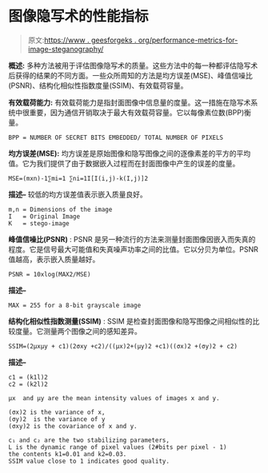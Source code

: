 # 图像隐写术的性能指标

> 原文:[https://www . geesforgeks . org/performance-metrics-for-image-steganography/](https://www.geeksforgeeks.org/performance-metrics-for-image-steganography/)

**概述:**
多种方法被用于评估图像隐写术的质量。这些方法中的每一种都评估隐写术后获得的结果的不同方面。一些众所周知的方法是均方误差(MSE)、峰值信噪比(PSNR)、结构化相似性指数度量(SSIM)、有效载荷容量。

**有效载荷能力:**
有效载荷能力是指封面图像中信息量的度量。这一措施在隐写术系统中很重要，因为通信开销取决于最大有效载荷容量。它以每像素位数(BPP)衡量。

```
BPP = NUMBER OF SECRET BITS EMBEDDED/ TOTAL NUMBER OF PIXELS
```

**均方误差(MSE):**
均方误差是原始图像和隐写图像之间的逐像素差的平方的平均值。它为我们提供了由于数据嵌入过程而在封面图像中产生的误差的度量。

```
MSE=(mxn)-1∑mi=1 ∑ni=1I[I(i,j)-k(I,j)]2
```

**描述–**
较低的均方误差值表示嵌入质量良好。

```
m,n = Dimensions of the image
I   = Original Image
K   = stego-image
```

**峰值信噪比(PSNR)** :
PSNR 是另一种流行的方法来测量封面图像因嵌入而失真的程度。它是信号最大可能值和失真噪声功率之间的比值。它以分贝为单位。PSNR 值越高，表示嵌入质量越好。

```
PSNR = 10xlog(MAX2/MSE)
```

**描述–**

```
MAX = 255 for a 8-bit grayscale image
```

**结构化相似性指数测量(SSIM)** :
SSIM 是检查封面图像和隐写图像之间相似性的比较度量。它测量两个图像之间的感知差异。

```
SSIM=(2μxμy + c1)(2σxy +c2)/((μx)2+(μy)2 +c1)((σx)2 +(σy)2 + c2)
```

**描述–**

```
c1 = (k1l)2
c2 = (k2l)2

μx  and μy are the mean intensity values of images x and y. 

(σx)2 is the variance of x, 
(σy)2  is the variance of y 
(σxy)2 is the covariance of x and y. 

c₁ and c₂ are the two stabilizing parameters, 
L is the dynamic range of pixel values (2#bits per pixel - 1)  
the contents k1=0.01 and k2=0.03.
SSIM value close to 1 indicates good quality.
```